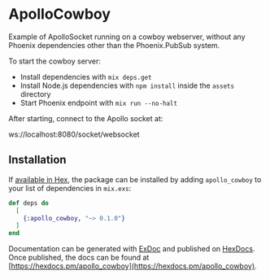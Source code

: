 # ApolloCowboy

Example of ApolloSocket running on a cowboy webserver, without any Phoenix
dependencies other than the Phoenix.PubSub system.

To start the cowboy server:

  * Install dependencies with `mix deps.get`
  * Install Node.js dependencies with `npm install` inside the `assets` directory
  * Start Phoenix endpoint with `mix run --no-halt`

After starting, connect to the Apollo socket at:

ws://localhost:8080/socket/websocket

## Installation

If [available in Hex](https://hex.pm/docs/publish), the package can be installed
by adding `apollo_cowboy` to your list of dependencies in `mix.exs`:

```elixir
def deps do
  [
    {:apollo_cowboy, "~> 0.1.0"}
  ]
end
```

Documentation can be generated with [ExDoc](https://github.com/elixir-lang/ex_doc)
and published on [HexDocs](https://hexdocs.pm). Once published, the docs can
be found at [https://hexdocs.pm/apollo_cowboy](https://hexdocs.pm/apollo_cowboy).
